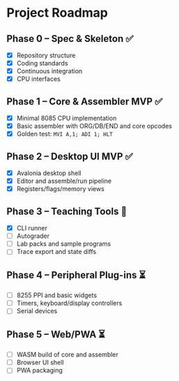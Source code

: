 # Project Roadmap

## Phase 0 – Spec & Skeleton ✅
- [x] Repository structure
- [x] Coding standards
- [x] Continuous integration
- [x] CPU interfaces

## Phase 1 – Core & Assembler MVP ✅
- [x] Minimal 8085 CPU implementation
- [x] Basic assembler with ORG/DB/END and core opcodes
- [x] Golden test: `MVI A,1; ADI 1; HLT`

## Phase 2 – Desktop UI MVP ✅
- [x] Avalonia desktop shell
- [x] Editor and assemble/run pipeline
- [x] Registers/flags/memory views

## Phase 3 – Teaching Tools 🚧
- [x] CLI runner
- [ ] Autograder
- [ ] Lab packs and sample programs
- [ ] Trace export and state diffs

## Phase 4 – Peripheral Plug-ins ⏳
- [ ] 8255 PPI and basic widgets
- [ ] Timers, keyboard/display controllers
- [ ] Serial devices

## Phase 5 – Web/PWA ⏳
- [ ] WASM build of core and assembler
- [ ] Browser UI shell
- [ ] PWA packaging
